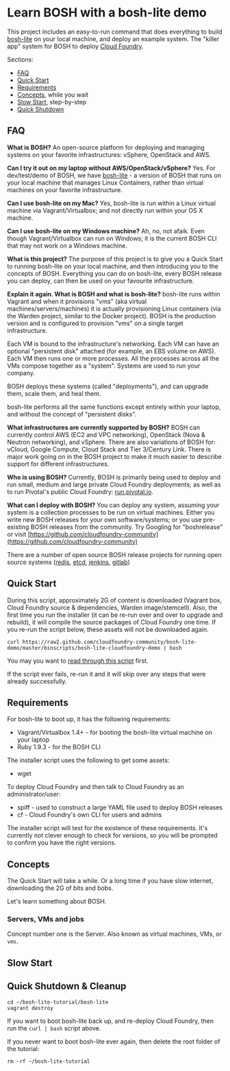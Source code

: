 # Learn BOSH with a bosh-lite demo

This project includes an easy-to-run command that does everything to build [bosh-lite](https://github.com/cloudfoundry/bosh-lite) on your local machine, and deploy an example system. The "killer app" system for BOSH to deploy [Cloud Foundry](http://www.cloudfoundry.com/).

Sections:

* [FAQ](#faq)
* [Quick Start](#quick-start)
* [Requirements](#requirements)
* [Concepts](#concepts), while you wait
* [Slow Start](#slow-start), step-by-step
* [Quick Shutdown](#quick-shutdown)

## FAQ

**What is BOSH?** An open-source platform for deploying and managing systems on your favorite infrastructures: vSphere, OpenStack and AWS.

**Can I try it out on my laptop without AWS/OpenStack/vSphere?** Yes. For dev/test/demo of BOSH, we have [bosh-lite](https://github.com/cloudfoundry/bosh-lite) - a version of BOSH that runs on your local machine that manages Linux Containers, rather than virtual machines on your favorite infrastructure.

**Can I use bosh-lite on my Mac?** Yes, bosh-lite is run within a Linux virtual machine via Vagrant/Virtualbox; and not directly run within your OS X machine.

**Can I use bosh-lite on my Windows machine?** Ah, no, not afaik. Even though Vagrant/Virtualbox can run on Windows; it is the current BOSH CLI that may not work on a Windows machine.

**What is this project?** The purpose of this project is to give you a Quick Start to running bosh-lite on your local machine, and then introducing you to the concepts of BOSH. Everything you can do on bosh-lite, every BOSH release you can deploy, can then be used on your favourite infrastructure.

**Explain it again. What is BOSH and what is bosh-lite?** bosh-lite runs within Vagrant and when it provisions "vms" (aka virtual machines/servers/machines) it is actually provisioning Linux containers (via the Warden project, similar to the Docker project). BOSH is the production version and is configured to provision "vms" on a single target infrastructure.

Each VM is bound to the infrastructure's networking. Each VM can have an optional "persistent disk" attached (for example, an EBS volume on AWS). Each VM then runs one or more processes. All the processes across all the VMs compose together as a "system". Systems are used to run your company.

BOSH deploys these systems (called "deployments"), and can upgrade them, scale them, and heal them.

bosh-lite performs all the same functions except entirely within your laptop, and without the concept of "persistent disks".

**What infrastructures are currently supported by BOSH?** BOSH can currently control AWS (EC2 and VPC networking), OpenStack (Nova & Neutron networking), and vSphere. There are also variations of BOSH for: vCloud, Google Compute, Cloud Stack and Tier 3/Century Link. There is major work going on in the BOSH project to make it much easier to describe support for different infrastructures.

**Who is using BOSH?** Currently, BOSH is primarily being used to deploy and run small, medium and large private Cloud Foundry deployments; as well as to run Pivotal's public Cloud Foundry: [run.pivotal.io](https://run.pivotal.io).

**What can I deploy with BOSH?** You can deploy any system, assuming your system is a collection processes to be run on virtual machines. Either you write new BOSH releases for your own software/systems; or you use pre-existing BOSH releases from the community. Try Googling for "boshrelease" or visit [https://github.com/cloudfoundry-community](https://github.com/cloudfoundry-community)

There are a number of open source BOSH release projects for running open source systems ([redis](https://github.com/cloudfoundry-community/redis-boshrelease), [etcd](https://github.com/cloudfoundry-community/etcd-boshrelease), [jenkins](https://github.com/cloudfoundry-community/jenkins-boshrelease), [gitlab](https://github.com/drnic/gitlabhq-boshrelease))

## Quick Start

During this script, approximately 2G of content is downloaded (Vagrant box, Cloud Foundry source & dependencies, Warden image/stemcell). Also, the first time you run the installer (it can be re-run over and over to upgrade and rebuild), it will compile the source packages of Cloud Foundry one time. If you re-run the script below, these assets will not be downloaded again.

```
curl https://raw2.github.com/cloudfoundry-community/bosh-lite-demo/master/binscripts/bosh-lite-cloudfoundry-demo | bash
```

You may you want to [read through this script](https://github.com/pivotalservices/bosh-lite-install/blob/update-cf-boshrelease/binscripts/bosh-lite-cloudfoundry-demo) first.

If the script ever fails, re-run it and it will skip over any steps that were already successfully.

## Requirements

For bosh-lite to boot up, it has the following requirements:

* Vagrant/Virtualbox 1.4+ - for booting the bosh-lite virtual machine on your laptop
* Ruby 1.9.3 - for the BOSH CLI

The installer script uses the following to get some assets:

* wget

To deploy Cloud Foundry and then talk to Cloud Foundry as an administrator/user:

* spiff - used to construct a large YAML file used to deploy BOSH releases
* cf - Cloud Foundry's own CLI for users and admins

The installer script will test for the existence of these requirements. It's currently not clever enough to check for versions, so you will be prompted to confirm you have the right versions.

## Concepts

The Quick Start will take a while. Or a long time if you have slow internet, downloading the 2G of bits and bobs.

Let's learn something about BOSH.

### Servers, VMs and jobs

Concept number one is the Server. Also known as virtual machines, VMs, or `vms`.

## Slow Start



## Quick Shutdown & Cleanup

```
cd ~/bosh-lite-tutorial/bosh-lite
vagrant destroy
```

If you want to boot bosh-lite back up, and re-deploy Cloud Foundry, then run the `curl | bash` script above.

If you never want to boot bosh-lite ever again, then delete the root folder of the tutorial:

```
rm -rf ~/bosh-lite-tutorial
```

